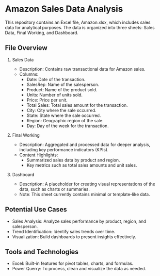 # Amazon Sales Data Analysis
This repository contains an Excel file, Amazon.xlsx, which includes sales data for analytical purposes. The data is organized into three sheets: Sales Data, Final Working, and Dashboard.
## File Overview
1. Sales Data
   -	Description: Contains raw transactional data for Amazon sales.
   -	Columns:
         -	Date: Date of the transaction.
         -	SalesRep: Name of the salesperson.
         -	Product: Name of the product sold.
         -	Units: Number of units sold.
         -	Price: Price per unit.
         -	Total Sales: Total sales amount for the transaction.
         -	City: City where the sale occurred.
         -	State: State where the sale occurred.
         -	Region: Geographic region of the sale.
         -	Day: Day of the week for the transaction.
   
3. Final Working
   -	Description: Aggregated and processed data for deeper analysis, including key performance indicators (KPIs).
   -	Content Highlights:
         -	Summarized sales data by product and region.
         -	Key metrics such as total sales amounts and unit sales.
   
5. Dashboard
   -	Description: A placeholder for creating visual representations of the data, such as charts or summaries.
   -	Note: This sheet currently contains minimal or template-like data.
   

## Potential Use Cases

   - Sales Analysis: Analyze sales performance by product, region, and salesperson.
   - Trend Identification: Identify sales trends over time.
   - Visualization: Build dashboards to present insights effectively.

## Tools and Technologies
   - Excel: Built-in features for pivot tables, charts, and formulas.
   - Power Querry: To process, clean and visualize the data as needed.

